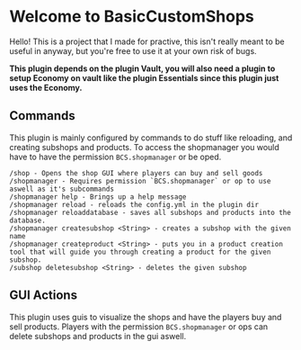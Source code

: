 # Welcome to BasicCustomShops
Hello! This is a project that I made for practive, this isn't really meant to be useful in anyway, but you're free to use it at your own risk of bugs. 

<b>This plugin depends on the plugin Vault, you will also need a plugin to setup Economy on vault like the plugin Essentials since this plugin just uses the Economy.</b>

## Commands

This plugin is mainly configured by commands to do stuff like reloading, and creating subshops and products. To access the shopmanager you would have to have the permission `BCS.shopmanager` or be oped.

```
/shop - Opens the shop GUI where players can buy and sell goods
/shopmanager - Requires permission `BCS.shopmanager` or op to use aswell as it's subcommands
/shopmanager help - Brings up a help message
/shopmanager reload - reloads the config.yml in the plugin dir
/shopmanager reloaddatabase - saves all subshops and products into the database.
/shopmanager createsubshop <String> - creates a subshop with the given name
/shopmanager createproduct <String> - puts you in a product creation tool that will guide you through creating a product for the given subshop.
/subshop deletesubshop <String> - deletes the given subshop
```

## GUI Actions
This plugin uses guis to visualize the shops and have the players buy and sell products. Players with the permission `BCS.shopmanager` or ops can delete subshops and products in the gui aswell.

